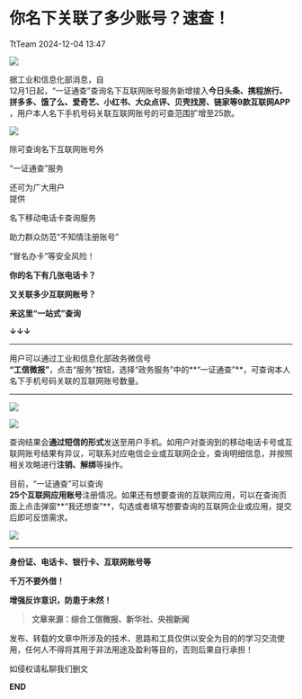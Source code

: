 #  你名下关联了多少账号？速查！   
 TtTeam   2024-12-04 13:47  
  
![](https://mmbiz.qpic.cn/mmbiz_gif/3xxicXNlTXLicwgPqvK8QgwnCr09iaSllrsXJLMkThiaHibEntZKkJiaicEd4ibWQxyn3gtAWbyGqtHVb0qqsHFC9jW3oQ/640?wx_fmt=gif "")  
  
  
据工业和信息化部消息，自  
12月1日起，“一证通查”查询名下互联网账号服务新增接入**今日头条、携程旅行、拼多多、饿了么、爱奇艺、小红书、大众点评、贝壳找房、链家等9款互联网APP**  
，用户本人名下手机号码关联互联网账号的可查范围扩增至25款。  
  
  
![](https://mmbiz.qpic.cn/sz_mmbiz_jpg/G0YfOInuXptOJPOaqGV6y6I0pqQZBReeX8SOGxIMkalad8e7z4Kvs1gVgYXibI5o4SuOHFG4zLvTRSybrEaeNXw/640?wx_fmt=jpeg&wxfrom=13 "")  
  
  
除可查询名下互联网账号外  
  
“一证通查”服务  
  
还可为广大用户  
提供  
  
名下移动电话卡查询服务  
  
助力群众防范“不知情注册账号”  
  
“冒名办卡”等安全风险！  
  
  
**你的名下有几张电话卡？**  
  
**又关联多少互联网账号？**  
  
**来这里“一站式”查询**  
  
**↓↓↓**  
  
****  
用户可以通过工业和信息化部政务微信号  
**“工信微报”**，点击“服务”按钮，选择“政务服务”中的**“一证通查”**，可查询本人名下手机号码关联的互联网账号数量。  
****  
  
  
![](https://mmbiz.qpic.cn/sz_mmbiz_jpg/xrFYciaHL08CEXtib2l5YHQNbWtiaZGxNM9FtRsiaN9uGLRU3Oo9H4R7bsjmdDmnEcF9Pggl9NlFXfHpaeStlPV47A/640?wx_fmt=other&from=appmsg&tp=webp&wxfrom=5&wx_lazy=1&wx_co=1 "")  
  
![](https://mmbiz.qpic.cn/sz_mmbiz_jpg/xrFYciaHL08CEXtib2l5YHQNbWtiaZGxNM9Tf9T96zoPHVyKPVNcofbiaFDic03eWC2gYxjy78wJAYHWpZRo89yZYLg/640?wx_fmt=other&from=appmsg&tp=webp&wxfrom=5&wx_lazy=1&wx_co=1 "")  
  
  
查询结果会**通过短信的形式**发送至用户手机。如用户对查询到的移动电话卡号或互联网账号结果有异议，可联系对应电信企业或互联网企业，查询明细信息，并按照相关攻略进行**注销、解绑**等操作。  
  
  
目前，“一证通查”可以查询  
**25个互联网应用账号**注册情况。如果还有想要查询的互联网应用，可以在查询页面上点击弹窗**“我还想查”**，勾选或者填写想要查询的互联网企业或应用，提交后即可反馈需求。  
  
  
![](https://mmbiz.qpic.cn/sz_mmbiz_png/oq1PymRl9D5g6UjbsHw9ZOy1ibHTTzSMdpcvtmU8EaT8AKLsC9R1BEoL5pMrgG48icb4CzKsm1hfrMUsFTt42WUA/640?wx_fmt=other&from=appmsg&wxfrom=5&wx_lazy=1&wx_co=1&tp=webp "")  
  
****  
**身份证、电话卡、银行卡、互联网账号等**  
  
**千万不要外借！**  
  
**增强反诈意识，防患于未然！**  
  
> **文章来源：综合工信微报、新华社、央视新闻**  
  
  
  
发布、转载的文章中所涉及的技术、思路和工具仅供以安全为目的的学习交流使用，任何人不得将其用于非法用途及盈利等目的，否则后果自行承担！  
  
如侵权请私聊我们删文  
  
  
**END**  
  
  
